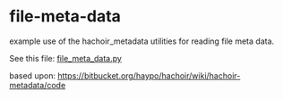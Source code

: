 # file-meta-data
example use of the hachoir_metadata utilities for reading file meta data.

See this file: [file_meta_data.py](https://github.com/jgstew/file-meta-data/blob/master/file_meta_data.py)

based upon: https://bitbucket.org/haypo/hachoir/wiki/hachoir-metadata/code
